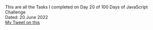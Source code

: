 This are all the Tasks I completed on Day 20 of 100 Days of JavaScript Challenge<br>
Dated: 20 June 2022<br>
[My Tweet on this](https://twitter.com/Saurav_Navdhare/status/1538860641599262721)<br>
